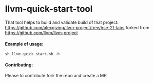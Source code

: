 # llvm-quick-start-tool
That tool helps to build and validate build of that project: https://github.com/alexgiving/llvm-project/tree/hse-21-labs forked from https://github.com/llvm/llvm-project

#### Example of usage:
```
sh llvm_quick_start.sh -h
```

#### Contributing:
Please to contribute fork the repo and create a MR
